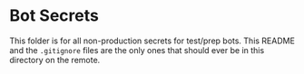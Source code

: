 # Bot Secrets

This folder is for all non-production secrets for test/prep bots. This README and the `.gitignore` files are the only ones that should ever be in this directory on the remote.
